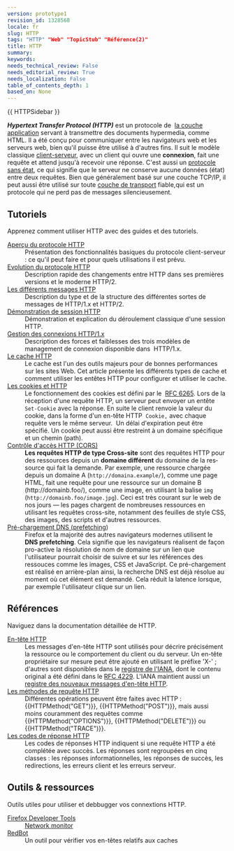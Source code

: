 ```yaml
---
version: prototype1
revision_id: 1328568
locale: fr
slug: HTTP
tags: "HTTP" "Web" "TopicStub" "Référence(2)"
title: HTTP
summary: 
keywords: 
needs_technical_review: False
needs_editorial_review: True
needs_localization: False
table_of_contents_depth: 1
based_on: None
---
```

<div>{{ HTTPSidebar }}</div>

<p class="summary"><strong><dfn>Hypertext Transfer Protocol (HTTP)</dfn></strong> est un protocole de&nbsp; <a class="external" href="https://fr.wikipedia.org/wiki/Couche_application">la couche application</a> servant à transmettre des documents hypermedia, comme HTML. Il a été conçu pour communiquer entre les navigateurs web et les serveurs web, bien qu'il puisse être utilisé à d'autres fins. Il suit le modèle classique <a class="external" href="https://fr.wikipedia.org/wiki/Client-serveur">client-serveur</a>, avec un client qui ouvre une <strong>connexion</strong>, fait une requête et attend&nbsp;jusqu'à recevoir une réponse. C'est aussi un <a class="external" href="https://fr.wikipedia.org/wiki/Serveur_sans_%C3%A9tat">protocole sans état</a>, ce qui signifie que le serveur ne conserve aucune données (état) entre deux requêtes. Bien que généralement basé sur une couche TCP/IP, il peut aussi être utilisé sur toute <a class="external" href="https://fr.wikipedia.org/wiki/Couche_transport">couche de transport</a> fiable,qui est un protocole qui ne perd pas de messages silencieusement.</p>

<div class="column-container">
<div class="column-half">
<h2 id="Tutoriels">Tutoriels</h2>

<p>Apprenez comment utiliser HTTP avec des guides et des tutoriels.</p>

<dl>
 <dt><a href="/en-US/docs/Web/HTTP/Overview">Aperçu du protocole&nbsp;HTTP</a></dt>
 <dd>Présentation des fonctionnalités basiques du protocole client-serveur : <span id="result_box" lang="fr"><span>ce qu'il peut faire</span> <span>et pour quels </span><span>utilisations il est prévu.</span></span></dd>
 <dt><a href="/en-US/docs/Web/HTTP/Basics_of_HTTP/Evolution_of_HTTP">Evolution du protocole HTTP</a></dt>
 <dd>Description&nbsp;rapide des changements entre HTTP dans ses premières versions et le moderne HTTP/2.</dd>
 <dt><a href="/en-US/docs/Web/HTTP/Messages">Les différents messages HTTP</a></dt>
 <dd>Description du type et de la structure des différentes sortes de messages de HTTP/1.x et HTTP/2.</dd>
 <dt><a href="/en-US/docs/Web/HTTP/Session">Démonstration de session HTTP</a></dt>
 <dd>Démonstration et explication du déroulement classique d'une session HTTP.</dd>
 <dt><a href="/en-US/docs/Web/HTTP/Connection_management_in_HTTP_1.x">Gestion des connexions&nbsp;HTTP/1.x</a></dt>
 <dd>Description des forces et faiblesses des trois modèles de management de connexion disponible dans&nbsp; HTTP/1.x.</dd>
 <dt><a href="/en-US/docs/Mozilla/HTTP_cache">Le cache HTTP</a></dt>
 <dd>Le cache est l'un des outils majeurs pour de bonnes performances sur les sites Web. Cet article présente les différents types de cache et comment utiliser les entêtes HTTP pour configurer et utiliser le cache.</dd>
 <dt><a href="/en-US/docs/Web/HTTP/Cookies">Les cookies et HTTP</a></dt>
 <dd>Le fonctionnement des cookies est défini par le&nbsp; <a class="external" href="http://tools.ietf.org/html/rfc6265">RFC 6265</a>. Lors de la réception d'une requête HTTP, un serveur peut envoyer un entête <code>Set-Cookie</code> avec la réponse. En suite le client renvoie la valeur du cookie, dans la forme d'un en-tête HTTP &nbsp;<code>Cookie,</code> avec chaque requête vers le même serveur.&nbsp; Un délai d'expiration peut être spécifié. Un cookie peut aussi être restreint à un domaine spécifique et un chemin (path).</dd>
 <dt><a href="/fr/docs/HTTP/Access_control_CORS">Contrôle d'accès HTTP (CORS)</a></dt>
 <dd><strong>Les requêtes HTTP de type Cross-site</strong> sont des requêtes HTTP pour des ressources depuis un <strong>domaine différent</strong> du<span id="result_box" lang="fr"><span> domaine</span> <span>de la ressource</span> <span>qui fait la demande</span><span>.</span></span> Par exemple, une ressource chargée depuis un domaine A (<code>http://domaina.example/</code>), comme une page HTML, fait une requête pour une ressource sur un domaine B (http://domainb.foo/), comme une image, en utilisant la balise <code>img</code> (<code>http://domainb.foo/image.jpg</code>). Ceci est très courant sur le web de nos jours — les pages chargent de nombreuses ressources en utilisant les requêtes cross-site, notamment des feuilles de style CSS, des images, des scripts et d'autres ressources.</dd>
 <dt><a href="/en-US/docs/Web/HTTP/Controlling_DNS_prefetching">Pré-chargement DNS (prefetching</a>)</dt>
 <dd>Firefox et la majorité des autres navigateurs modernes utilisent le <strong>DNS prefetching</strong>. Cela signifie que les navigateurs réalisent de façon pro-active la résolution de nom de domaine sur un lien que l'utilisateur pourrait choisir de suivre et sur les références des ressouces comme les images, CSS et JavaScript. Ce pré-chargement est réalisé en arrière-plan ainsi, la recherche DNS est déjà résolue au moment où cet élément est demandé. Cela réduit la latence lorsque, par exemple l'utilisateur clique sur un lien.</dd>
</dl>
</div>

<div class="column-half">
<h2 id="Références">Références</h2>

<p>Naviguez dans la documentation détaillée de HTTP.</p>

<dl>
 <dt><a href="/fr/docs/HTTP/Headers">En-tête HTTP</a></dt>
 <dd>Les messages d'en-tête HTTP sont utilisés pour décrire précisément la ressource&nbsp;ou le comportement du client ou du serveur. Un en-tête propriétaire sur mesure peut être ajouté en utilisant le préfixe 'X-' ; d'autres sont disponibles dans le <a class="external" href="http://www.iana.org/assignments/message-headers/perm-headers.html">registre de l'IANA</a>, dont le contenu original a été défini dans le <a class="external" href="http://tools.ietf.org/html/rfc4229">RFC 4229</a>. L'IANA maintient aussi un <a class="external" href="http://www.iana.org/assignments/message-headers/prov-headers.html">registre des nouveaux messages d'en-tête HTTP</a>.</dd>
 <dt><a href="/en-US/docs/Web/HTTP/Methods">Les méthodes de requête HTTP</a></dt>
 <dd>Différentes opérations peuvent être faites avec HTTP : {{HTTPMethod("GET")}}, {{HTTPMethod("POST")}}, mais aussi moins couramment des requêtes comme&nbsp; {{HTTPMethod("OPTIONS")}}, {{HTTPMethod("DELETE")}} ou {{HTTPMethod("TRACE")}}.</dd>
 <dt><a href="/en-US/docs/Web/HTTP/Response_codes">Les codes de réponse HTTP</a></dt>
 <dd>Les codes de réponses HTTP indiquent si une requête HTTP a été <span class="short_text" id="result_box" lang="fr"><span>complétée&nbsp;avec succès. Les réponses sont regroupées en cinq classes : les réponses informationnelles, les réponses de succès, les redirections, les erreurs client et les erreurs serveur</span></span>.</dd>
</dl>

<h2 id="Outils_ressources">Outils &amp; ressources</h2>

<p>Outils utiles pour utiliser et debbugger vos connextions HTTP.</p>

<dl>
 <dt><a href="/en-US/docs/Tools">Firefox Developer Tools</a></dt>
 <dd><a href="/en-US/docs/Tools/Network_Monitor">Network monitor</a></dd>
 <dt><a href="https://redbot.org/">RedBot</a></dt>
 <dd>Un outil pour vérifier vos en-têtes relatifs aux caches</dd>
</dl>
</div>
</div>

